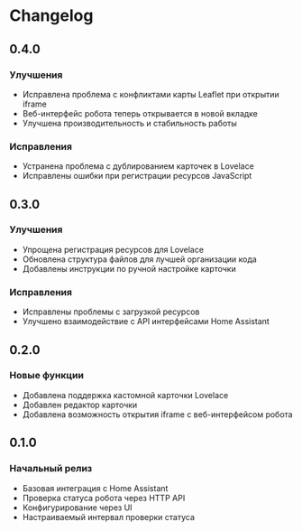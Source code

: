 # Changelog

## 0.4.0

### Улучшения
- Исправлена проблема с конфликтами карты Leaflet при открытии iframe
- Веб-интерфейс робота теперь открывается в новой вкладке
- Улучшена производительность и стабильность работы

### Исправления
- Устранена проблема с дублированием карточек в Lovelace
- Исправлены ошибки при регистрации ресурсов JavaScript

## 0.3.0

### Улучшения
- Упрощена регистрация ресурсов для Lovelace
- Обновлена структура файлов для лучшей организации кода
- Добавлены инструкции по ручной настройке карточки

### Исправления
- Исправлены проблемы с загрузкой ресурсов
- Улучшено взаимодействие с API интерфейсами Home Assistant

## 0.2.0

### Новые функции
- Добавлена поддержка кастомной карточки Lovelace
- Добавлен редактор карточки
- Добавлена возможность открытия iframe с веб-интерфейсом робота

## 0.1.0

### Начальный релиз
- Базовая интеграция с Home Assistant
- Проверка статуса робота через HTTP API
- Конфигурирование через UI
- Настраиваемый интервал проверки статуса 